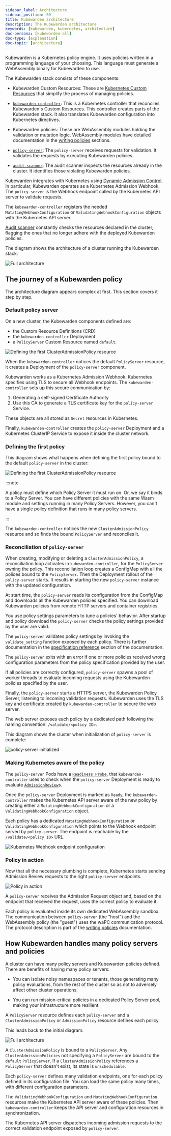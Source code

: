 ```yaml
---
sidebar_label: Architecture
sidebar_position: 60
title: Kubewarden architecture
description: The Kubewarden architecture
keywords: [kubewarden, kubernetes, architecture]
doc-persona: [kubewarden-all]
doc-type: [explanation]
doc-topic: [architecture]
---
```


<head>
  <link rel="canonical" href="https://docs.kubewarden.io/explanations/architecture"/>
</head>


Kubewarden is a Kubernetes policy engine.
It uses policies written in a programming language of your choosing.
This language must generate a WebAssembly binary for Kubewarden to use.

The Kubewarden stack consists of these components:

- Kubewarden Custom Resources:
These are [Kubernetes Custom Resources](https://kubernetes.io/docs/concepts/extend-kubernetes/api-extension/custom-resources/)
that simplify the process of managing policies.

- [`kubewarden-controller`](https://github.com/kubewarden/kubewarden-controller):
This is a Kubernetes controller that reconciles Kubewarden's Custom Resources.
This controller creates parts of the Kubewarden stack.
It also translates Kubewarden configuration into Kubernetes directives.

- Kubewarden policies:
These are WebAssembly modules holding the validation or mutation logic.
WebAssembly modules have detailed documentation in the
[writing policies](../tutorials/writing-policies/index.md) sections.

- [`policy-server`](https://github.com/kubewarden/policy-server):
The `policy-server` receives requests for validation.
It validates the requests by executing Kubewarden policies.

- [`audit-scanner`](https://github.com/kubewarden/audit-scanner):
The audit scanner inspects the resources already in the cluster. It identifies those violating Kubewarden policies.

Kubewarden integrates with Kubernetes using
[Dynamic Admission Control](https://kubernetes.io/docs/reference/access-authn-authz/extensible-admission-controllers/).
In particular, Kubewarden operates as a Kubernetes Admission Webhook.
The `policy-server` is the Webhook endpoint called by the Kubernetes API server to validate requests.

The `kubewarden-controller` registers the needed
`MutatingWebhookConfiguration` or
`ValidatingWebhookConfiguration`
objects with the Kubernetes API server.

[Audit scanner](/explanations/audit-scanner/audit-scanner.md)
constantly checks the resources declared in the cluster,
flagging the ones that no longer adhere with the deployed Kubewarden policies.

The diagram shows the architecture of a cluster running the Kubewarden stack:

![Full architecture](/img/architecture.png)

## The journey of a Kubewarden policy

The architecture diagram appears complex at first.
This section covers it step by step.

### Default policy server

On a new cluster, the Kubewarden components defined are:

- the Custom Resource Definitions (CRD)
- the `kubewarden-controller` Deployment
- a `PolicyServer` Custom Resource named `default`.

![Defining the first ClusterAdmissionPolicy resource](/img/architecture_sequence_01.png)

When the `kubewarden-controller` notices the default `PolicyServer` resource,
it creates a Deployment of the `policy-server` component.

Kubewarden works as a Kubernetes Admission Webhook.
Kubernetes specifies using TLS to secure all Webhook endpoints.
The `kubewarden-controller` sets up this secure communication
by:

1. Generating a self-signed Certificate Authority
1. Use this CA to generate a TLS certificate key for the `policy-server` Service.

These objects are all stored as `Secret` resources in Kubernetes.

Finally, `kubewarden-controller` creates the `policy-server` Deployment
and a Kubernetes ClusterIP Service
to expose it inside the cluster network.

### Defining the first policy

This diagram shows what happens when defining the first policy
bound to the default `policy-server` in the cluster:

![Defining the first ClusterAdmissionPolicy resource](/img/architecture_sequence_02.png)

:::note

A policy must define which Policy Server it must run on.
Or, we say it binds to a Policy Server.
You can have different policies with the same Wasm module and settings running in many Policy Servers.
However, you can't have a single policy definition that runs in many policy servers.

:::

The `kubewarden-controller` notices the new `ClusterAdmissionPolicy` resource and
so finds the bound `PolicyServer` and reconciles it.

### Reconciliation of `policy-server`

When creating, modifying or deleting a `ClusterAdmissionPolicy`,
a reconciliation loop activates in `kubewarden-controller`,
for the `PolicyServer` owning the policy.
This reconciliation loop creates a ConfigMap with all the polices bound to the `PolicyServer`.
Then the Deployment rollout of the `policy-server` starts.
It results in starting the new `policy-server` instance with the updated configuration.

At start time, the `policy-server` reads its configuration from the ConfigMap
and downloads all the Kubewarden policies specified.
You can download Kubewarden policies from remote HTTP servers and container registries.

You use policy settings parameters to tune a policies' behavior.
After startup and policy download the `policy-server`
checks the policy settings provided by the user are valid.

The `policy-server` validates policy settings by invoking
the `validate_setting` function exposed by each policy.
There is further documentation in the
[specification reference](../reference/spec/01-intro-spec.md)
section of the documentation.

The `policy-server` exits with an error
if one or more policies received wrong configuration parameters
from the policy specification provided by the user.

If all policies are correctly configured,
`policy-server`
spawns a pool of worker threads
to evaluate incoming requests
using the Kubewarden policies
specified by the user.

Finally, the `policy-server` starts a HTTPS server,
the Kubewarden Policy Server,
listening to incoming validation requests.
Kubewarden uses the TLS key and certificate
created by `kubewarden-controller`
to secure the web server.

The web server exposes each policy by a dedicated path
following the naming convention: `/validate/<policy ID>`.

This diagram shows the cluster when initialization of `policy-server` is complete:

![policy-server initialized](/img/architecture_sequence_03.png)

### Making Kubernetes aware of the policy

The `policy-server` Pods have a
[`Readiness Probe`](https://kubernetes.io/docs/tasks/configure-pod-container/configure-liveness-readiness-startup-probes/),
that `kubewarden-controller` uses to check when
the `policy-server` Deployment is ready to evaluate [`AdmissionReview`](
https://kubernetes.io/docs/reference/access-authn-authz/extensible-admission-controllers/#webhook-request-and-response)s.

Once the `policy-server` Deployment is marked as `Ready`,
the `kubewarden-controller` makes the Kubernetes API server
aware of the new policy by creating either a
`MutatingWebhookConfiguration` or a `ValidatingWebhookConfiguration` object.

Each policy has a dedicated
`MutatingWebhookConfiguration` or `ValidatingWebhookConfiguration`
which points to the Webhook endpoint served by `policy-server`.
The endpoint is reachable by the `/validate/<policy ID>` URL.

![Kubernetes Webhook endpoint configuration](/img/architecture_sequence_04.png)

### Policy in action

Now that all the necessary plumbing is complete,
Kubernetes starts sending Admission Review requests to the right `policy-server` endpoints.

![Policy in action](/img/architecture_sequence_05.png)

A `policy-server` receives the Admission Request object and,
based on the endpoint that received the request,
uses the correct policy to evaluate it.

Each policy is evaluated inside its own dedicated WebAssembly sandbox.
The communication between `policy-server` (the "host")
and the WebAssembly policy (the "guest")
uses the waPC communication protocol.
The protocol description is part of the [writing policies](../tutorials/writing-policies/index.md) documentation.

## How Kubewarden handles many policy servers and policies

A cluster can have many policy servers and Kubewarden policies defined.
There are benefits of having many policy servers:

- You can isolate noisy namespaces or tenants,
those generating many policy evaluations,
from the rest of the cluster so as not to adversely affect other cluster operations.

- You can run mission-critical policies in a dedicated Policy Server pool,
making your infrastructure more resilient.

A `PolicyServer` resource defines each `policy-server`
and a `ClusterAdmissionPolicy` or `AdmissionPolicy` resource defines each policy.

This leads back to the initial diagram:

![Full architecture](/img/architecture.png)

A `ClusterAdmissionPolicy` is bound to a `PolicyServer`.
Any `ClusterAdmissionPolicies` not specifying a `PolicyServer`
are bound to the `default` `PolicyServer`.
If a `ClusterAdmissionPolicy` references a `PolicyServer`
that doesn't exist, its state is `unschedulable`.

Each `policy-server` defines many validation endpoints,
one for each policy defined in its configuration file.
You can load the same policy many times,
with different configuration parameters.

The `ValidatingWebhookConfiguration` and `MutatingWebhookConfiguration` resources
make the Kubernetes API server aware of these policies.
Then `kubewarden-controller` keeps the API server
and configuration resources in synchronization.

The Kubernetes API server dispatches incoming admission requests
to the correct validation endpoint exposed by `policy-server`.
